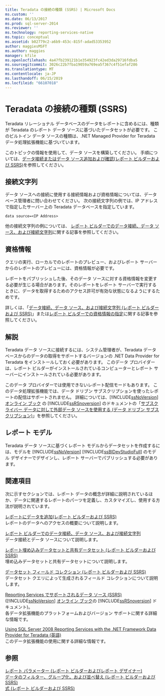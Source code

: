 ```yaml
---
title: Teradata の接続の種類 (SSRS) | Microsoft Docs
ms.custom: ''
ms.date: 06/13/2017
ms.prod: sql-server-2014
ms.reviewer: ''
ms.technology: reporting-services-native
ms.topic: conceptual
ms.assetid: b02779c2-a6b9-453c-815f-adad53353952
author: maggiesMSFT
ms.author: maggies
manager: kfile
ms.openlocfilehash: 4a47fb239121b1e354923fc42ed3da29716fdba5
ms.sourcegitcommit: 3026c22b7fba19059a769ea5f367c4f51efaf286
ms.translationtype: MT
ms.contentlocale: ja-JP
ms.lasthandoff: 06/15/2019
ms.locfileid: "66107018"
---
```

# <a name="teradata-connection-type-ssrs"></a>Teradata の接続の種類 (SSRS)
  Teradata リレーショナル データベースのデータをレポートに含めるには、種類が Teradata のレポート データ ソースに基づいたデータセットが必要です。 このビルトイン データ ソースの種類は、.NET Managed Provider for Teradata データ処理拡張機能に基づいています。  
  
 このトピックの情報を使用して、データ ソースを構築してください。 手順については、[データ接続またはデータ ソース追加および確認&#40;レポート ビルダーおよび SSRS&#41;](add-and-verify-a-data-connection-report-builder-and-ssrs.md)を参照してください。  
  
##  <a name="Connection"></a> 接続文字列  
 データ ソースへの接続に使用する接続情報および資格情報については、データベース管理者に問い合わせてください。 次の接続文字列の例では、IP アドレスで指定したサーバー上の Teradata データベースを指定しています。  
  
```  
data source=<IP Address>  
```  
  
 他の接続文字列の例については、 [レポート ビルダーでのデータ接続、データ ソース、および接続文字列](../data-connections-data-sources-and-connection-strings-in-report-builder.md)に関する記事を参照してください。  
  
##  <a name="Credentials"></a> 資格情報  
 クエリの実行、ローカルでのレポートのプレビュー、およびレポート サーバーからのレポートのプレビューには、資格情報が必要です。  
  
 レポートをパブリッシュした後、そのデータ ソースに対する資格情報を変更する必要が生じる場合があります。そのレポートをレポート サーバーで実行するときに、データを取得するためのアクセス許可が有効な状態になるようにするためです。  
  
 詳しくは、「[データ接続、データ ソース、および接続文字列 (レポート ビルダーおよび SSRS)](../data-connections-data-sources-and-connection-strings-in-reporting-services.md)」または[レポート ビルダーでの資格情報の指定](../specify-credentials-in-report-builder.md)に関する記事を参照してください。  

##  <a name="Remarks"></a> 解説  
 Teradata データ ソースに接続するには、システム管理者が、Teradata データベースからのデータの取得をサポートするバージョンの .NET Data Provider for Teradata をインストールしておく必要があります。 このデータ プロバイダーは、レポート ビルダーがインストールされているコンピューターとレポート サーバーにインストールされている必要があります。  
  
 このデータ プロバイダーでは使用できないレポート配信モードもあります。 このデータ処理拡張機能では、データ ドリブン サブスクリプションを使ったレポートの配信はサポートされません。 詳細については、[!INCLUDE[ssNoVersion](../../../includes/ssnoversion-md.md)] [オンライン ブック](https://go.microsoft.com/fwlink/?linkid=121312) の [!INCLUDE[ssRSnoversion](../../../includes/ssrsnoversion-md.md)] のドキュメントの「[サブスクライバー データに対して外部データ ソースを使用する &#40;データ ドリブン サブスクリプション&#41;](../subscriptions/use-an-external-data-source-for-subscriber-data-data-driven-subscription.md)」を参照してください。  

##  <a name="Models"></a> レポート モデル  
 Teradata データ ソースに基づくレポート モデルからデータセットを作成するには、モデルを [!INCLUDE[ssNoVersion](../../../includes/ssnoversion-md.md)] [!INCLUDE[ssBIDevStudioFull](../../includes/ssbidevstudiofull-md.md)] のモデル デザイナーでデザインし、レポート サーバーでパブリッシュする必要があります。  

##  <a name="Related"></a> 関連項目  
 次に示すセクションでは、レポート データの概念が詳細に説明されているほか、データに関連するレポートのパーツを定義し、カスタマイズし、使用する方法が説明されています。  
  
 [レポートにデータを追加&#40;レポート ビルダーおよび SSRS&#41;](report-datasets-ssrs.md)  
 レポートのデータへのアクセスの概要について説明します。  
  
 [レポート ビルダーでのデータ接続、データ ソース、および接続文字列](../data-connections-data-sources-and-connection-strings-in-report-builder.md)  
 データ接続とデータ ソースについて説明します。  
  
 [レポート埋め込みデータセットと共有データセット &#40;レポート ビルダーおよび SSRS&#41;](report-embedded-datasets-and-shared-datasets-report-builder-and-ssrs.md)  
 埋め込みデータセットと共有データセットについて説明します。  
  
 [データセット フィールド コレクション (レポート ビルダーおよび SSRS)](dataset-fields-collection-report-builder-and-ssrs.md)  
 データセット クエリによって生成されるフィールド コレクションについて説明します。  
  
 [Reporting Services でサポートされるデータ ソース &#40;SSRS&#41;](../create-deploy-and-manage-mobile-and-paginated-reports.md) ([!INCLUDE[ssNoVersion](../../../includes/ssnoversion-md.md)] [オンライン ブック](https://go.microsoft.com/fwlink/?linkid=121312)の [!INCLUDE[ssRSnoversion](../../../includes/ssrsnoversion-md.md)] ドキュメント)。  
 各データ拡張機能のプラットフォームおよびバージョン サポートに関する詳細な情報です。  
  
 [Using SQL Server 2008 Reporting Services with the .NET Framework Data Provider for Teradata (英語)](https://go.microsoft.com/fwlink/?LinkID=130848)  
 このデータ拡張機能の使用に関する詳細な情報です。  

## <a name="see-also"></a>参照  
 [レポート パラメーター &#40;レポート ビルダーおよびレポート デザイナー&#41;](../report-design/report-parameters-report-builder-and-report-designer.md)   
 [データのフィルター、グループ化、および並べ替え &#40;レポート ビルダーおよび SSRS&#41;](../report-design/filter-group-and-sort-data-report-builder-and-ssrs.md)   
 [式 &#40;レポート ビルダーおよび SSRS&#41;](../report-design/expressions-report-builder-and-ssrs.md)  
